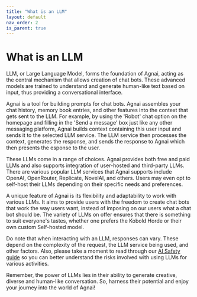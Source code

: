 ```yaml
---
title: "What is an LLM"
layout: default
nav_order: 2
is_parent: true
---
```

# What is an LLM

LLM, or Large Language Model, forms the foundation of Agnai, acting as the central mechanism that allows creation of chat bots. These advanced models are trained to understand and generate human-like text based on input, thus providing a conversational interface.

Agnai is a tool for building prompts for chat bots.  Agnai assembles your chat history, memory book entries, and other features into the context that gets sent to the LLM.  For example, by using the 'Robot' chat option on the homepage and filling in the 'Send a message' box just like any other messaging platform, Agnai builds context containing this user input and sends it to the selected LLM service.  The LLM service then processes the context, generates the response, and sends the response to Agnai which then presents the esponse to the user.

These LLMs come in a range of choices. Agnai provides both free and paid LLMs and also supports integration of user-hosted and third-party LLMs. There are various popular LLM services that Agnai supports include OpenAI, OpenRouter, Replicate, NovelAI, and others. Users may even opt to self-host their LLMs depending on their specific needs and preferences.

A unique feature of Agnai is its flexibility and adaptability to work with various LLMs. It aims to provide users with the freedom to create chat bots that work the way users want, instead of imposing on our users what a chat bot should be.  The variety of LLMs on offer ensures that there is something to suit everyone's tastes, whether one prefers the Kobold Horde or their own custom Self-hosted model.

Do note that when interacting with an LLM, responses can vary. These depend on the complexity of the request, the LLM service being used, and other factors.  Also, please take a moment to read through our [AI Safety guide](/docs/ai-safety) so you can better understand the risks involved with using LLMs for various activities.

Remember, the power of LLMs lies in their ability to generate creative, diverse and human-like conversation. So, harness their potential and enjoy your journey into the world of Agnai!
